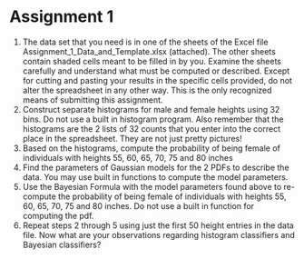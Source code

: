 # Assignment 1

1. The data set that you need is in one of the sheets of the Excel file Assignment_1_Data_and_Template.xlsx (attached). The other sheets contain shaded cells meant to be filled in by you. Examine the sheets carefully and understand what must be computed or described. Except for cutting and pasting your results in the specific cells provided, do not alter the spreadsheet in any other way. This is the only recognized means of submitting this assignment.
2. Construct separate histograms for male and female heights using 32 bins. Do not use a built in histogram program. Also remember that the histograms are the 2 lists of 32 counts that you enter into the correct place in the spreadsheet. They are not just pretty pictures!
3. Based on the histograms, compute the probability of being female of individuals with heights 55, 60, 65, 70, 75 and 80 inches
4. Find the parameters of Gaussian models for the 2 PDFs to describe the data. You may use built in functions to compute the model parameters.
5. Use the Bayesian Formula with the model parameters found above to re-compute the probability of being female of individuals with heights 55, 60, 65, 70, 75 and 80 inches. Do not use a built in function for computing the pdf.
6. Repeat steps 2 through 5 using just the first 50 height entries in the data file. Now what are your observations regarding histogram classifiers and Bayesian classifiers?
